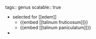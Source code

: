 tags:: genus
scalable:: true

- selected for [[edem]]
	- {{embed [[talinum fruticosum]]}}
	- {{embed [[talinum paniculatum]]}}
-